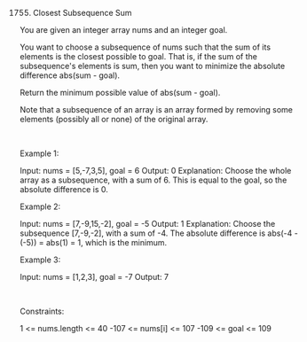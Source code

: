 1755. Closest Subsequence Sum

You are given an integer array nums and an integer goal.

You want to choose a subsequence of nums such that the sum of its elements is the closest possible to goal. That is, if the sum of the subsequence's elements is sum, then you want to minimize the absolute difference abs(sum - goal).

Return the minimum possible value of abs(sum - goal).

Note that a subsequence of an array is an array formed by removing some elements (possibly all or none) of the original array.

 

Example 1:

Input: nums = [5,-7,3,5], goal = 6
Output: 0
Explanation: Choose the whole array as a subsequence, with a sum of 6.
This is equal to the goal, so the absolute difference is 0.


Example 2:

Input: nums = [7,-9,15,-2], goal = -5
Output: 1
Explanation: Choose the subsequence [7,-9,-2], with a sum of -4.
The absolute difference is abs(-4 - (-5)) = abs(1) = 1, which is the minimum.


Example 3:

Input: nums = [1,2,3], goal = -7
Output: 7


 

Constraints:

1 <= nums.length <= 40
-107 <= nums[i] <= 107
-109 <= goal <= 109